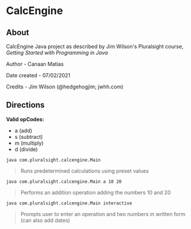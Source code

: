 # CalcEngine

## About

CalcEngine Java project as described by Jim Wilson's Pluralsight course, *Getting Started with Programming in Java*

Author - Canaan Matias

Date created - 07/02/2021

Credits - Jim Wilson (@hedgehogjim; jwhh.com)

## Directions

**Valid opCodes:**

- a (add)
- s (subtract)
- m (multiply)
- d (divide)

```java com.pluralsight.calcengine.Main```

> Runs predetermined calculations using preset values

```java com.pluralsight.calcengine.Main a 10 20```

> Performs an addition operation adding the numbers 10 and 20

```java com.pluralsight.calcengine.Main interactive```
> Prompts user to enter an operation and two numbers in written form (can also add dates)
